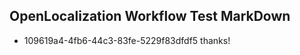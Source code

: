 ## OpenLocalization Workflow Test MarkDown
* 109619a4-4fb6-44c3-83fe-5229f83dfdf5 
thanks!<!--HONumber=Mar16_HO3-->
